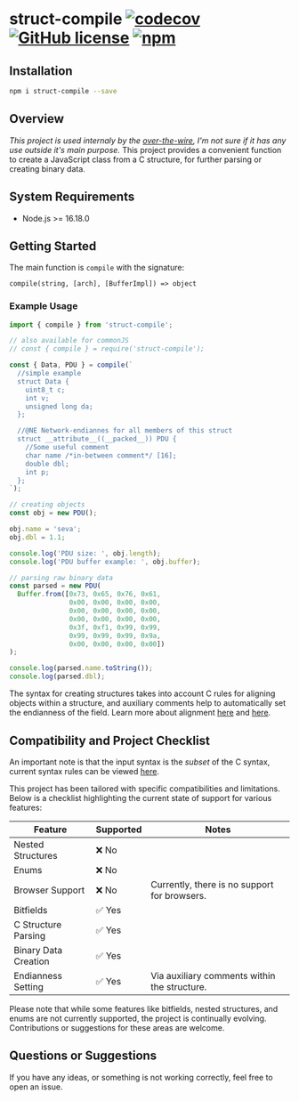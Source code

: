 # struct-compile [![codecov](https://codecov.io/github/vaguue/struct-compile/graph/badge.svg?token=RX79CQ4RME)](https://codecov.io/github/vaguue/struct-compile) [![GitHub license](https://img.shields.io/github/license/vaguue/struct-compile?style=flat)](https://github.com/vaguue/struct-compile/blob/main/LICENSE) [![npm](https://img.shields.io/npm/v/struct-compile)](https://www.npmjs.com/package/struct-compile)

## Installation

```bash
npm i struct-compile --save
```

## Overview
*This project is used internaly by the [over-the-wire](https://github.com/vaguue/over-the-wire), I'm not sure if it has any use outside it's main purpose.*
This project provides a convenient function to create a JavaScript class from a C structure, for further parsing or creating binary data.

## System Requirements

- Node.js >= 16.18.0

## Getting Started

The main function is `compile` with the signature: 

`compile(string, [arch], [BufferImpl]) => object`

### Example Usage

```javascript
import { compile } from 'struct-compile';

// also available for commonJS
// const { compile } = require('struct-compile');

const { Data, PDU } = compile(`
  //simple example
  struct Data {
    uint8_t c;
    int v;
    unsigned long da;
  };

  //@NE Network-endiannes for all members of this struct
  struct __attribute__((__packed__)) PDU {
    //Some useful comment
    char name /*in-between comment*/ [16];
    double dbl;
    int p;
  };
`);

// creating objects
const obj = new PDU();

obj.name = 'seva';
obj.dbl = 1.1;

console.log('PDU size: ', obj.length);
console.log('PDU buffer example: ', obj.buffer);

// parsing raw binary data
const parsed = new PDU(
  Buffer.from([0x73, 0x65, 0x76, 0x61,
               0x00, 0x00, 0x00, 0x00,
               0x00, 0x00, 0x00, 0x00,
               0x00, 0x00, 0x00, 0x00,
               0x3f, 0xf1, 0x99, 0x99,
               0x99, 0x99, 0x99, 0x9a,
               0x00, 0x00, 0x00, 0x00])
);

console.log(parsed.name.toString());
console.log(parsed.dbl);
```

The syntax for creating structures takes into account C rules for aligning objects within a structure, and auxiliary comments help to automatically set the endianness of the field. Learn more about alignment [here](https://learn.microsoft.com/en-us/cpp/c-language/padding-and-alignment-of-structure-members) and [here](https://gcc.gnu.org/onlinedocs/gcc-4.1.2/gcc/Type-Attributes.html).

## Compatibility and Project Checklist

An important note is that the input syntax is the *subset* of the C syntax, current syntax rules can be viewed [here](https://raw.githack.com/vaguue/struct-compile/main/assets/generated_diagrams.html). 

This project has been tailored with specific compatibilities and limitations. Below is a checklist highlighting the current state of support for various features:

| Feature             | Supported        | Notes                                         |
|---------------------|------------------|-----------------------------------------------|
| Nested Structures   | ❌ No            |                                               |
| Enums               | ❌ No            |                                               |
| Browser Support     | ❌ No            | Currently, there is no support for browsers.  |
| Bitfields           | ✅ Yes           |                                               |
| C Structure Parsing | ✅ Yes           |                                               |
| Binary Data Creation| ✅ Yes           |                                               |
| Endianness Setting  | ✅ Yes           | Via auxiliary comments within the structure.  |

Please note that while some features like bitfields, nested structures, and enums are not currently supported, the project is continually evolving. Contributions or suggestions for these areas are welcome.


## Questions or Suggestions

If you have any ideas, or something is not working correctly, feel free to open an issue.
